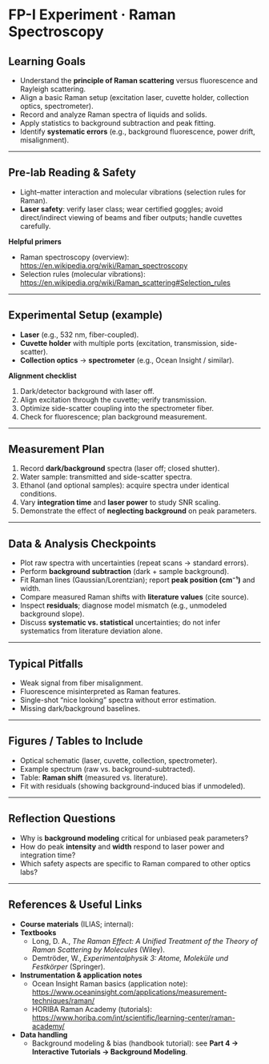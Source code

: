 # FP-I Experiment · Raman Spectroscopy

## Learning Goals
- Understand the **principle of Raman scattering** versus fluorescence and Rayleigh scattering.
- Align a basic Raman setup (excitation laser, cuvette holder, collection optics, spectrometer).
- Record and analyze Raman spectra of liquids and solids.
- Apply statistics to background subtraction and peak fitting.
- Identify **systematic errors** (e.g., background fluorescence, power drift, misalignment).

---

## Pre-lab Reading & Safety
- Light–matter interaction and molecular vibrations (selection rules for Raman).
- **Laser safety**: verify laser class; wear certified goggles; avoid direct/indirect viewing of beams and fiber outputs; handle cuvettes carefully.

**Helpful primers**
- Raman spectroscopy (overview): https://en.wikipedia.org/wiki/Raman_spectroscopy  
- Selection rules (molecular vibrations): https://en.wikipedia.org/wiki/Raman_scattering#Selection_rules

---

## Experimental Setup (example)
- **Laser** (e.g., 532 nm, fiber-coupled).
- **Cuvette holder** with multiple ports (excitation, transmission, side-scatter).
- **Collection optics** → **spectrometer** (e.g., Ocean Insight / similar).

**Alignment checklist**
1. Dark/detector background with laser off.  
2. Align excitation through the cuvette; verify transmission.  
3. Optimize side-scatter coupling into the spectrometer fiber.  
4. Check for fluorescence; plan background measurement.

---

## Measurement Plan
1. Record **dark/background** spectra (laser off; closed shutter).
2. Water sample: transmitted and side-scatter spectra.
3. Ethanol (and optional samples): acquire spectra under identical conditions.
4. Vary **integration time** and **laser power** to study SNR scaling.
5. Demonstrate the effect of **neglecting background** on peak parameters.

---

## Data & Analysis Checkpoints
- Plot raw spectra with uncertainties (repeat scans → standard errors).
- Perform **background subtraction** (dark + sample background).
- Fit Raman lines (Gaussian/Lorentzian); report **peak position (cm⁻¹)** and width.
- Compare measured Raman shifts with **literature values** (cite source).
- Inspect **residuals**; diagnose model mismatch (e.g., unmodeled background slope).
- Discuss **systematic vs. statistical** uncertainties; do not infer systematics from literature deviation alone.

---

## Typical Pitfalls
- Weak signal from fiber misalignment.  
- Fluorescence misinterpreted as Raman features.  
- Single-shot “nice looking” spectra without error estimation.  
- Missing dark/background baselines.

---

## Figures / Tables to Include
- Optical schematic (laser, cuvette, collection, spectrometer).  
- Example spectrum (raw vs. background-subtracted).  
- Table: **Raman shift** (measured vs. literature).  
- Fit with residuals (showing background-induced bias if unmodeled).

---

## Reflection Questions
- Why is **background modeling** critical for unbiased peak parameters?  
- How do peak **intensity** and **width** respond to laser power and integration time?  
- Which safety aspects are specific to Raman compared to other optics labs?

---

## References & Useful Links
- **Course materials** (ILIAS; internal): <add your ILIAS link here>  
- **Textbooks**
  - Long, D. A., *The Raman Effect: A Unified Treatment of the Theory of Raman Scattering by Molecules* (Wiley).  
  - Demtröder, W., *Experimentalphysik 3: Atome, Moleküle und Festkörper* (Springer).
- **Instrumentation & application notes**
  - Ocean Insight Raman basics (application note): https://www.oceaninsight.com/applications/measurement-techniques/raman/  
  - HORIBA Raman Academy (tutorials): https://www.horiba.com/int/scientific/learning-center/raman-academy/  
- **Data handling**
  - Background modeling & bias (handbook tutorial): see **Part 4 → Interactive Tutorials → Background Modeling**.
